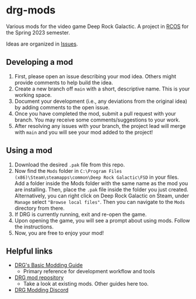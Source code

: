 # drg-mods
Various mods for the video game Deep Rock Galactic. A project in [RCOS](https://github.com/rcos) for the Spring 2023 semester. 

Ideas are organized in [Issues](https://github.com/Patch4747/drg-mods/issues). 

## Developing a mod
1. First, please open an issue describing your mod idea. Others might provide comments to help build the idea. 
2. Create a new branch off `main` with a short, descriptive name. This is your working space. 
3. Document your development (i.e., any deviations from the original idea) by adding comments to the open issue.
4. Once you have completed the mod, submit a pull request with your branch. You may receive some comments/suggestions to your work. 
5. After resolving any issues with your branch, the project lead will merge with `main` and you will see your mod added to the project! 

## Using a mod
1. Download the desired `.pak` file from this repo. 
2. Now find the `Mods` folder in `C:\Program Files (x86)\Steam\steamapps\common\Deep Rock Galactic\FSD` in your files. Add a folder inside the Mods folder with the same name as the mod you are installing. Then, place the `.pak` file inside the folder you just created. Alternatively, you can right click on Deep Rock Galactic on Steam, under `Manage` select `"Browse local files"`. Then you can navigate to the `Mods` directory from there.
3. If DRG is currently running, exit and re-open the game.
4. Upon opening the game, you will see a prompt about using mods. Follow the instructions.
5. Now, you are free to enjoy your mod!

## Helpful links
* [DRG's Basic Modding Guide](https://mod.io/g/drg/r/drg-basic-modding-guide)
    * Primary reference for development workflow and tools
* [DRG mod repository](https://mod.io/g/drg)
    * Take a look at existing mods. Other guides here too.
* [DRG Modding Discord](https://discord.gg/zQMKGTStfa)